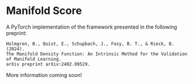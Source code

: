 # Manifold Score 

A PyTorch implementation of the framework presented in the following preprint:

```
Holmgren, B., Quist, E., Schupbach, J., Fasy, B. T., & Rieck, B. (2024). 
The Manifold Density Function: An Intrinsic Method for the Validation of Manifold Learning. 
arXiv preprint arXiv:2402.09529.
```

More information coming soon!
